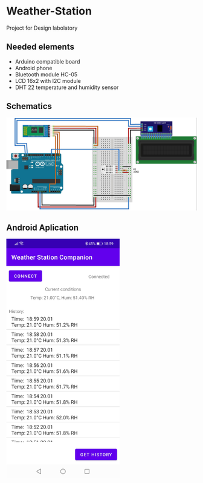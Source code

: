 # Weather-Station
Project for Design labolatory

## Needed elements
- Arduino compatible board
- Android phone
- Bluetooth module HC-05
- LCD 16x2 with I2C module
- DHT 22 temperature and humidity sensor

## Schematics
![alt text](https://github.com/krzpch/Weather-Station/blob/main/Weather_Station_Schematics.jpg)

## Android Aplication
<img src="https://github.com/krzpch/Weather-Station/blob/main/Aplication_screenshot.jpg" width="300">
